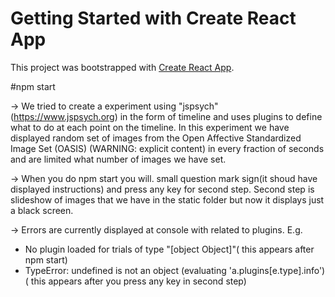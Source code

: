 # Getting Started with Create React App

This project was bootstrapped with [Create React App](https://github.com/facebook/create-react-app).

#npm start

-> We tried to create a experiment using "jspsych" (https://www.jspsych.org) in the form of timeline and uses plugins to define what to do at each point on the timeline. In this experiment we have displayed random set of images from the Open Affective Standardized Image Set (OASIS) (WARNING: explicit content) in every fraction of seconds and are limited what number of images we have set.

-> When you do npm start you will. small question mark sign(it shoud have displayed instructions) and press any key for second step. Second step is slideshow of images that we have in the static folder but now it displays just a black screen.

-> Errors are currently displayed at console with related to plugins. E.g.
  - No plugin loaded for trials of type "[object Object]"( this appears after npm start)
  - TypeError: undefined is not an object (evaluating 'a.plugins[e.type].info') ( this appears after you press any key in second step)
